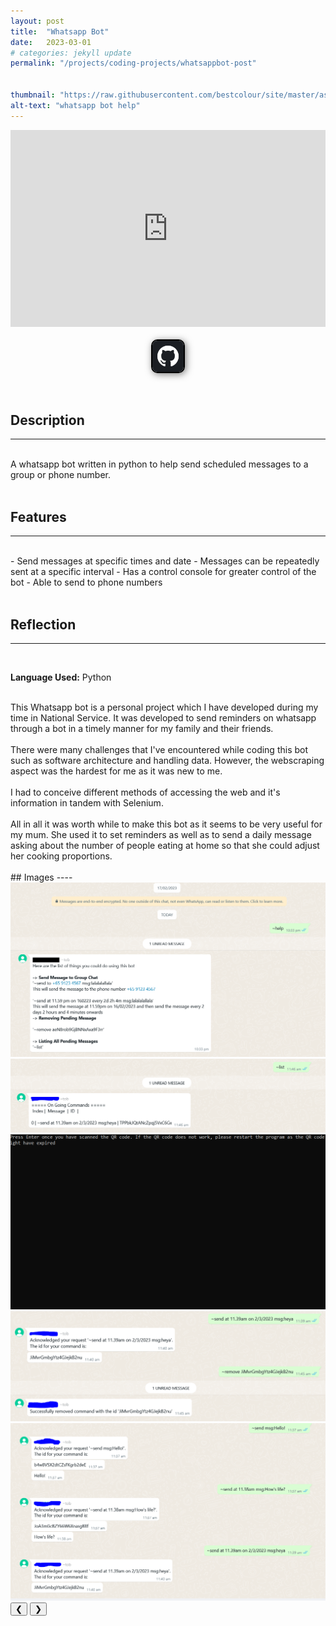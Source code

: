 ```yaml
---
layout: post
title:  "Whatsapp Bot"
date:   2023-03-01
# categories: jekyll update
permalink: "/projects/coding-projects/whatsappbot-post"


thumbnail: "https://raw.githubusercontent.com/bestcolour/site/master/assets/image/WhatsAppBot/help.PNG"
alt-text: "whatsapp bot help"
---
```


<iframe width="100%" height="315" src="https://www.youtube.com/embed/A_TMdPxeB-4?si=U9B7tL0B5S4YzgvR" title="YouTube video player" frameborder="0" allow="accelerometer; autoplay; clipboard-write; encrypted-media; gyroscope; picture-in-picture; web-share" referrerpolicy="strict-origin-when-cross-origin" allowfullscreen></iframe>

<br>
<br>

<!-- Github button -->
<a href="https://github.com/bestcolour/Python-Whatsappbot" target="_blank">
<img src="https://raw.githubusercontent.com/bestcolour/site/refs/heads/master/assets/image/Images/Logos/GithubLogo.jpg" 
         alt="github icon" 
         style="width: 50px; height: auto; border: 2px solid #000; border-radius: 10px; box-shadow: 2px 2px 12px rgba(0, 0, 0, 0.5); margin: 0 auto; display: block;">
</a>


<br>
<br>

## Description
----
<br>
A whatsapp bot written in python to help send scheduled messages to a group or phone number.

<br>
<br>

## Features
----
<br>
- Send messages at specific times and date
- Messages can be repeatedly sent at a specific interval
- Has a control console for greater control of the bot
- Able to send to phone numbers

<br>
<br>


## Reflection
----
<br>

**Language Used:**
Python

<br>
This Whatsapp bot is a personal project which I have developed during my time in National Service. It was developed to send reminders on whatsapp through a bot in a timely manner for my family and their friends.
<br>
<br>
There were many challenges that I've encountered while coding this bot such as software architecture and handling data. However, the webscraping aspect was the hardest for me as it was new to me.
<br>
<br>
I had to conceive different methods of accessing the web and it's information in tandem with Selenium.
<br>
<br>
All in all it was worth while to make this bot as it seems to be very useful for my mum. She used it to set reminders as well as to send a daily message asking about the number of people eating at home so that she could adjust her cooking proportions.


<br>
<br>
## Images
----
<br>

<div class="carousel">
    <div class="carousel-container" >
        <div class="carousel-container-slide">
<img   src="https://raw.githubusercontent.com/bestcolour/site/master/assets/image/WhatsAppBot/help.PNG"/>
        </div>
        <div class="carousel-container-slide">
<img   src="https://raw.githubusercontent.com/bestcolour/site/master/assets/image/WhatsAppBot/list.PNG"/>
        </div>
        <div class="carousel-container-slide">
<img  src="https://raw.githubusercontent.com/bestcolour/site/master/assets/image/WhatsAppBot/open-console.PNG"/>
        </div>
        <div class="carousel-container-slide">
<img  src="https://raw.githubusercontent.com/bestcolour/site/master/assets/image/WhatsAppBot/remove.PNG"/>
        </div>
        <div class="carousel-container-slide">
<img  src="https://raw.githubusercontent.com/bestcolour/site/master/assets/image/WhatsAppBot/send.PNG"/>
        </div>
    </div>
    <button class="carousel-prev carousel-button" onclick="moveSlide(-1)">&#10094;</button>
    <button class="carousel-next carousel-button" onclick="moveSlide(1)">&#10095;</button>
</div>
